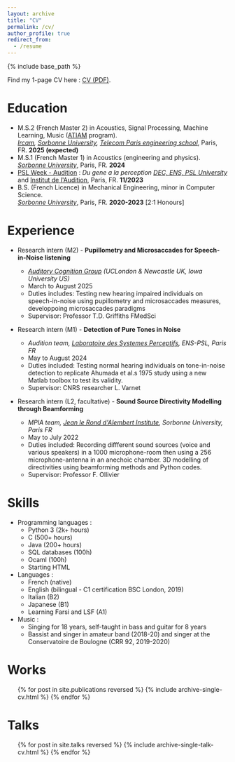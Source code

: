 ```yaml
---
layout: archive
title: "CV"
permalink: /cv/
author_profile: true
redirect_from:
  - /resume
---
```


{% include base_path %}

Find my 1-page CV here : [CV (PDF)](http://azallb.github.io/files/report_M1_internship_2024ENS.pdf).

Education
======
* M.S.2 (French Master 2) in Acoustics, Signal Processing, Machine Learning, Music ([ATIAM](http://www.atiam.ircam.fr/en/) program). <br>
 *[Ircam](https://www.ircam.fr/), [Sorbonne University](https://sciences.sorbonne-universite.fr/en), [Telecom Paris engineering school](https://www.telecom-paris.fr/en/home)*, Paris, FR. **2025 (expected)**
* M.S.1 (French Master 1) in Acoustics (engineering and physics). <br>
  *[Sorbonne University](https://sciences.sorbonne-universite.fr/en)*, Paris, FR. **2024**
* [PSL Week - Audition](https://cognition.ens.fr/en/psl-week-audition-du-gene-la-perception-17135) : *Du gene a la perception* 
  *[DEC, ENS, PSL University](https://cognition.ens.fr/en)* and [Institut de l'Audition](https://www.institut-audition.fr/en/institut-audition), Paris, FR. **11/2023**
* B.S. (French Licence) in Mechanical Engineering, minor in Computer Science. <br> 
  *[Sorbonne University](https://sciences.sorbonne-universite.fr/en)*, Paris, FR. **2020-2023** [2:1 Honours]

Experience
======
* Research intern (M2) - **Pupillometry and Microsaccades for Speech-in-Noise listening**
  * *[Auditory Cognition Group](https://www.auditorycognition.org/) (UCLondon & Newcastle UK, Iowa University US)*
  * March to August 2025
  * Duties includes: Testing new hearing impaired individuals on speech-in-noise using pupillometry and microsaccades measures, developpoing microsaccades paradigms
  * Supervisor: Professor T.D. Griffiths FMedSci

* Research intern (M1) - **Detection of Pure Tones in Noise**
  * *Audition team, [Laboratoire des Systemes Perceptifs](https://lsp.dec.ens.fr/en/presentation-487), ENS-PSL, Paris FR*
  * May to August 2024
  * Duties included: Testing normal hearing individuals on tone-in-noise detection to replicate Ahumada et al.s 1975 study using a new Matlab toolbox to test its validity.
  * Supervisor: CNRS researcher L. Varnet

* Research intern (L2, facultative) - **Sound Source Directivity Modelling through Beamforming**
  * *MPIA team, [Jean le Rond d'Alembert Institute](http://www.dalembert.upmc.fr/ijlrda/), Sorbonne University, Paris FR* 
  * May to July 2022
  * Duties included: Recording diffferent sound sources (voice and various speakers) in a 1000 microphone-room then using a 256 microphone-antenna in an anechoic chamber. 3D modelling of directivities using beamforming methods and Python codes. 
  * Supervisor: Professor F. Ollivier
  
Skills
======
* Programming languages :
  * Python 3 (2k+ hours)
  * C (500+ hours)
  * Java (200+ hours)
  * SQL databases (100h)
  * Ocaml (100h)
  * Starting HTML
* Languages :
  * French (native)
  * English (bilingual - C1 certification BSC London, 2019)
  * Italian (B2)
  * Japanese (B1)
  * Learning Farsi and LSF (A1)
* Music :
  * Singing for 18 years, self-taught in bass and guitar for 8 years
  * Bassist and singer in amateur band (2018-20) and singer at the Conservatoire de Boulogne (CRR 92, 2019-2020)

Works
======
  <ul>{% for post in site.publications reversed %}
    {% include archive-single-cv.html %}
  {% endfor %}</ul>
  
Talks
======
  <ul>{% for post in site.talks reversed %}
    {% include archive-single-talk-cv.html  %}
  {% endfor %}</ul>
  
<!-- Teaching
======
  <ul>{% for post in site.teaching reversed %}
    {% include archive-single-cv.html %}
  {% endfor %}</ul> -->
  
<!-- Service and leadership
======
* Currently signed in to 43 different slack teams -->
